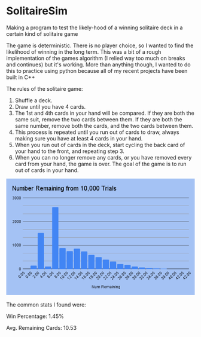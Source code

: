# SolitaireSim
Making a program to test the likely-hood of a winning solitaire deck in a certain kind of solitaire game

The game is deterministic. There is no player choice, so I wanted to find the likelihood of winning in the long term. This was a bit of a rough implementation of the games algorithm (I relied way too much on breaks and continues) but it's working. More than anything though, I wanted to do this to practice using python because all of my recent projects have been built in C++

The rules of the solitaire game:
1. Shuffle a deck.
2. Draw until you have 4 cards.
3. The 1st and 4th cards in your hand will be compared. If they are both the same suit, remove the two cards between them. If they are both the same number, remove both the cards, and the two cards between them.
4. This process is repeated until you run out of cards to draw, always making sure you have at least 4 cards in your hand.
5. When you run out of cards in the deck, start cycling the back card of your hand to the front, and repeating step 3.
6. When you can no longer remove any cards, or you have removed every card from your hand, the game is over. The goal of the game is to run out of cards in your hand.

![](graph.png)

The common stats I found were:

Win Percentage: 1.45%

Avg. Remaining Cards: 10.53